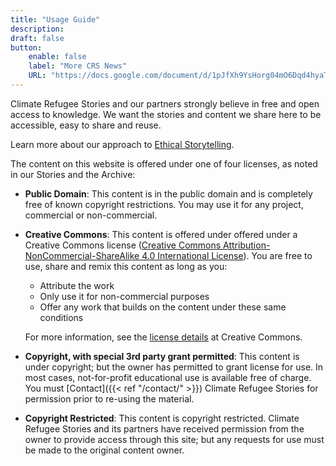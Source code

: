 ```yaml
---
title: "Usage Guide"
description:
draft: false
button:
    enable: false
    label: "More CRS News"
    URL: "https://docs.google.com/document/d/1pJfXh9YsHorg04mO6Dqd4hyaTRxTUlo6yhSZqU8g6VE/edit?usp=sharing"
---
```

Climate Refugee Stories and our partners strongly believe in free and open access to knowledge. We want the stories and content we share here to be accessible, easy to share and reuse.

Learn more about our approach to [Ethical Storytelling](https://drive.google.com/file/d/1x75Omo3fhjdADClZyOVb-oO9BVIu9fDm/view).

The content on this website is offered under one of four licenses, as noted in our Stories and the Archive:

* **Public Domain**: This content is in the public domain and is completely free of known copyright restrictions. You may use it for any project, commercial or non-commercial.
* **Creative Commons**: This content is offered under offered under a Creative Commons license ([Creative Commons Attribution-NonCommercial-ShareAlike 4.0 International License](https://creativecommons.org/licenses/by-nc-sa/4.0/)).
You are free to use, share and remix this content as long as you:
  * Attribute the work
  * Only use it for non-commercial purposes
  * Offer any work that builds on the content under these same conditions

  For more information, see the [license details](https://creativecommons.org/licenses/by-nc-sa/4.0/) at Creative Commons.
* **Copyright, with special 3rd party grant permitted**: This content is under copyright; but the owner has permitted to grant license for use.
In most cases, not-for-profit educational use is available free of charge.
You must [Contact]({{< ref "/contact/" >}}) Climate Refugee Stories for permission prior to re-using the material.
* **Copyright Restricted**: This content is copyright restricted. Climate Refugee Stories and its partners have received permission from the owner to provide access through this site; but any requests for use must be made to the original content owner.
